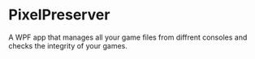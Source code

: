 # PixelPreserver
A WPF app that manages all your game files from diffrent consoles and checks the integrity of your games.
